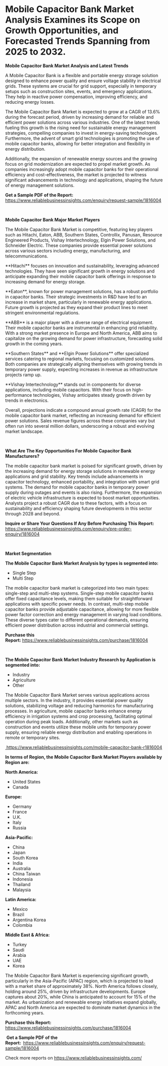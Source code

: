 <p><h1>Mobile Capacitor Bank Market Analysis Examines its Scope on Growth Opportunities, and Forecasted Trends Spanning from 2025 to 2032.</h1></p><p><strong>Mobile Capacitor Bank Market Analysis and Latest Trends</strong></p>
<p><p>A Mobile Capacitor Bank is a flexible and portable energy storage solution designed to enhance power quality and ensure voltage stability in electrical grids. These systems are crucial for grid support, especially in temporary setups such as construction sites, events, and emergency applications. They help in reactive power compensation, improving efficiency, and reducing energy losses.</p><p>The Mobile Capacitor Bank Market is expected to grow at a CAGR of 13.6% during the forecast period, driven by increasing demand for reliable and efficient power solutions across various industries. One of the latest trends fueling this growth is the rising need for sustainable energy management strategies, compelling companies to invest in energy-saving technologies. Furthermore, the advent of smart grid technologies is promoting the use of mobile capacitor banks, allowing for better integration and flexibility in energy distribution.</p><p>Additionally, the expansion of renewable energy sources and the growing focus on grid modernization are expected to propel market growth. As companies increasingly adopt mobile capacitor banks for their operational efficiency and cost-effectiveness, the market is projected to witness significant advancements in technology and applications, shaping the future of energy management solutions.</p></p>
<p><strong>Get a Sample PDF of the Report:&nbsp;</strong> <a href="https://www.reliablebusinessinsights.com/enquiry/request-sample/1816004?utm_campaign=3043&utm_medium=2&utm_source=Github&utm_content=ia&utm_term=07042025&utm_id=mobile-capacitor-bank">https://www.reliablebusinessinsights.com/enquiry/request-sample/1816004</a></p>
<p>&nbsp;</p>
<p><strong>Mobile Capacitor Bank Major Market Players</strong></p>
<p><p>The Mobile Capacitor Bank Market is competitive, featuring key players such as Hitachi, Eaton, ABB, Southern States, Controllix, Panusan, Resource Engineered Products, Vishay Intertechnology, Elgin Power Solutions, and Schneider Electric. These companies provide essential power solutions across various sectors including energy, manufacturing, and telecommunications.</p><p>**Hitachi** focuses on innovation and sustainability, leveraging advanced technologies. They have seen significant growth in energy solutions and anticipate expanding their mobile capacitor bank offerings in response to increasing demand for energy storage.</p><p>**Eaton**, known for power management solutions, has a robust portfolio in capacitor banks. Their strategic investments in R&D have led to an increase in market share, particularly in renewable energy applications. Future growth is projected as they expand their product lines to meet stringent environmental regulations.</p><p>**ABB** is a major player with a diverse range of electrical equipment. Their mobile capacitor banks are instrumental in enhancing grid reliability. With a strong market presence in Europe and North America, ABB aims to capitalize on the growing demand for power infrastructure, forecasting solid growth in the coming years.</p><p>**Southern States** and **Elgin Power Solutions** offer specialized services catering to regional markets, focusing on customized solutions. Both companies are strategically aligning themselves with growing trends in temporary power supply, expecting increases in revenue as infrastructure projects ramp up.</p><p>**Vishay Intertechnology** stands out in components for diverse applications, including mobile capacitors. With their focus on high-performance technologies, Vishay anticipates steady growth driven by trends in electronics.</p><p>Overall, projections indicate a compound annual growth rate (CAGR) for the mobile capacitor bank market, reflecting an increasing demand for efficient power solutions. Sales revenue figures across these companies vary but often run into several million dollars, underscoring a robust and evolving market landscape.</p></p>
<p>&nbsp;</p>
<p><strong>What Are The Key Opportunities For Mobile Capacitor Bank Manufacturers?</strong></p>
<p><p>The mobile capacitor bank market is poised for significant growth, driven by the increasing demand for energy storage solutions in renewable energy applications and grid stability. Key trends include advancements in capacitor technology, enhanced portability, and integration with smart grid systems. The demand for mobile capacitor banks in temporary power supply during outages and events is also rising. Furthermore, the expansion of electric vehicle infrastructure is expected to boost market opportunities. Analysts project a robust CAGR due to these factors, with a focus on sustainability and efficiency shaping future developments in this sector through 2028 and beyond.</p></p>
<p><strong>Inquire or Share Your Questions If Any Before Purchasing This Report:</strong> <a href="https://www.reliablebusinessinsights.com/enquiry/pre-order-enquiry/1816004?utm_campaign=3043&utm_medium=2&utm_source=Github&utm_content=ia&utm_term=07042025&utm_id=mobile-capacitor-bank">https://www.reliablebusinessinsights.com/enquiry/pre-order-enquiry/1816004</a></p>
<p>&nbsp;</p>
<p><strong>Market Segmentation</strong></p>
<p><strong>The Mobile Capacitor Bank Market Analysis by types is segmented into:</strong></p>
<p><ul><li>Single Step</li><li>Multi Step</li></ul></p>
<p><p>The mobile capacitor bank market is categorized into two main types: single-step and multi-step systems. Single-step mobile capacitor banks offer fixed capacitance levels, making them suitable for straightforward applications with specific power needs. In contrast, multi-step mobile capacitor banks provide adjustable capacitance, allowing for more flexible power factor correction and energy management in varying load conditions. These diverse types cater to different operational demands, ensuring efficient power distribution across industrial and commercial settings.</p></p>
<p><strong>Purchase this Report:&nbsp;</strong><a href="https://www.reliablebusinessinsights.com/purchase/1816004?utm_campaign=3043&utm_medium=2&utm_source=Github&utm_content=ia&utm_term=07042025&utm_id=mobile-capacitor-bank">https://www.reliablebusinessinsights.com/purchase/1816004</a></p>
<p>&nbsp;</p>
<p><strong>The Mobile Capacitor Bank Market Industry Research by Application is segmented into:</strong></p>
<p><ul><li>Industry</li><li>Agriculture</li><li>Other</li></ul></p>
<p><p>The Mobile Capacitor Bank Market serves various applications across multiple sectors. In the industry, it provides essential power quality solutions, stabilizing voltage and reducing harmonics for manufacturing processes. In agriculture, mobile capacitor banks enhance energy efficiency in irrigation systems and crop processing, facilitating optimal operation during peak loads. Additionally, other markets such as construction and events utilize these mobile units for temporary power supply, ensuring reliable energy distribution and enabling operations in remote or temporary sites.</p></p>
<p><a href="https://www.reliablebusinessinsights.com/mobile-capacitor-bank-r1816004?utm_campaign=3043&utm_medium=2&utm_source=Github&utm_content=ia&utm_term=07042025&utm_id=mobile-capacitor-bank">&nbsp;https://www.reliablebusinessinsights.com/mobile-capacitor-bank-r1816004</a></p>
<p><strong>In terms of Region, the Mobile Capacitor Bank Market Players available by Region are:</strong></p>
<p>
    <p> <strong> North America: </strong>
        <ul>
            <li>United States</li>
            <li>Canada</li>
        </ul>
        </p> 
    <p> <strong> Europe: </strong>
        <ul>
            <li>Germany</li>
            <li>France</li>
            <li>U.K.</li>
            <li>Italy</li>
            <li>Russia</li>
        </ul>
        </p> 
    <p> <strong> Asia-Pacific: </strong>
        <ul>
            <li>China</li>
            <li>Japan</li>
            <li>South Korea</li>
            <li>India</li>
            <li>Australia</li>
            <li>China Taiwan</li>
            <li>Indonesia</li>
            <li>Thailand</li>
            <li>Malaysia</li>
        </ul>
        </p> 
    <p> <strong> Latin America: </strong>
        <ul>
            <li>Mexico</li>
            <li>Brazil</li>
            <li>Argentina Korea</li>
            <li>Colombia</li>
        </ul>
        </p> 
    <p> <strong> Middle East & Africa: </strong>
        <ul>
            <li>Turkey</li>
            <li>Saudi</li>
            <li>Arabia</li>
            <li>UAE</li>
            <li>Korea</li>
        </ul>
    </p>
    </p>
<p><p>The Mobile Capacitor Bank Market is experiencing significant growth, particularly in the Asia-Pacific (APAC) region, which is projected to lead with a market share of approximately 38%. North America follows closely, holding around 25%, driven by infrastructure developments. Europe captures about 20%, while China is anticipated to account for 15% of the market. As urbanization and renewable energy initiatives expand globally, APAC and North America are expected to dominate market dynamics in the forthcoming years.</p></p>
<p><strong>Purchase this Report: </strong><a href="https://www.reliablebusinessinsights.com/purchase/1816004?utm_campaign=3043&utm_medium=2&utm_source=Github&utm_content=ia&utm_term=07042025&utm_id=mobile-capacitor-bank">https://www.reliablebusinessinsights.com/purchase/1816004</a></p>
<p>&nbsp;<strong>Get a Sample PDF of the Report:&nbsp;&nbsp;</strong><a href="https://www.reliablebusinessinsights.com/enquiry/request-sample/1816004?utm_campaign=3043&utm_medium=2&utm_source=Github&utm_content=ia&utm_term=07042025&utm_id=mobile-capacitor-bank">https://www.reliablebusinessinsights.com/enquiry/request-sample/1816004</a></p>
<p><strong></strong></p>
<p>Check more reports on <a href="https://www.reliablebusinessinsights.com/?utm_campaign=3043&utm_medium=2&utm_source=Github&utm_content=ia&utm_term=07042025&utm_id=mobile-capacitor-bank">https://www.reliablebusinessinsights.com/</a></p>